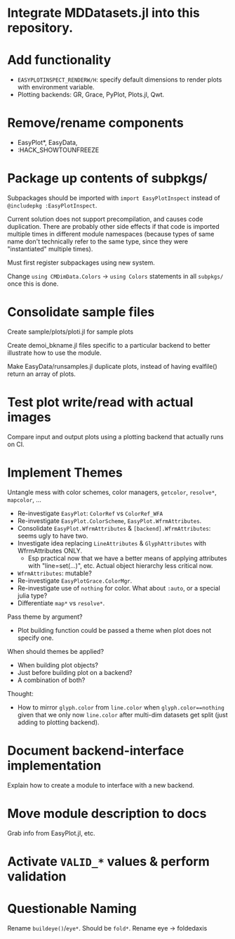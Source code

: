 # Integrate MDDatasets.jl into this repository.

# Add functionality
 - `EASYPLOTINSPECT_RENDERW/H`: specify default dimensions to render plots with environment variable.
 - Plotting backends: GR, Grace, PyPlot, Plots.jl, Qwt.

# Remove/rename components
 - EasyPlot\*, EasyData, 
 - :HACK_SHOWTOUNFREEZE

# Package up contents of subpkgs/
Subpackages should be imported with `import EasyPlotInspect` instead of `@includepkg :EasyPlotInspect`.

Current solution does not support precompilation, and causes code duplication.  There are probably other side effects if that code is imported multiple times in different module namespaces (because types of same name don't technically refer to the same type, since they were "instantiated" multiple times).

Must first register subpackages using new system.

Change `using CMDimData.Colors` -> `using Colors` statements in all `subpkgs/` once this is done.

# Consolidate sample files

Create sample/plots/ploti.jl for sample plots

Create demoi_bkname.jl files specific to a particular backend to better illustrate how to use the module.

Make EasyData/runsamples.jl duplicate plots, instead of having evalfile() return an array of plots.

# Test plot write/read with actual images

Compare input and output plots using a plotting backend that actually runs on CI.

# Implement Themes
Untangle mess with color schemes, color managers, `getcolor`, `resolve*`, `mapcolor`, ...

 - Re-investigate `EasyPlot`: `ColorRef` vs `ColorRef_WFA`
 - Re-investigate `EasyPlot.ColorScheme`, `EasyPlot.WfrmAttributes`.
 - Consolidate `EasyPlot.WfrmAttributes` & `[backend].WfrmAttributes`: seems ugly to have two.
 - Investigate idea replacing `LineAttributes` & `GlyphAttributes` with WfrmAttributes ONLY.
   - Esp practical now that we have a better means of applying attributes with "line=set(...)", etc. Actual object hierarchy less critical now.
 - `WfrmAttributes`: mutable?
 - Re-investigate `EasyPlotGrace.ColorMgr`.
 - Re-investigate use of `nothing` for color. What about `:auto`, or a special julia type?
 - Differentiate `map*` vs `resolve*`.

Pass theme by argument?
 - Plot building function could be passed a theme when plot does not specify one.

When should themes be applied?
 - When building plot objects?
 - Just before building plot on a backend?
 - A combination of both?

Thought:
 - How to mirror `glyph.color` from `line.color` when `glyph.color==nothing` given that we
only now `line.color` after multi-dim datasets get split (just adding to plotting backend).

# Document backend-interface implementation
Explain how to create a module to interface with a new backend.

# Move module description to docs
Grab info from EasyPlot.jl, etc.

# Activate `VALID_*` values & perform validation

# Questionable Naming
Rename `buildeye()`/`eye*`. Should be `fold*`.
Rename eye -> foldedaxis
